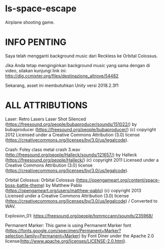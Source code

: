 # ls-space-escape
Airplane shooting game.

# INFO PENTING

Saya telah mengganti background music dari Reckless ke Orbital Colossus.

Jika Anda tetap menginginkan background music yang sama dengan di video, silakan kunjungi link ini:
http://dig.ccmixter.org/files/destinazione_altrove/54482

Sekarang, asset ini membutuhkan Unity versi 2018.2.3f1

# ALL ATTRIBUTIONS

Laser:
Retro Lasers Laser Shot Silenced (https://freesound.org/people/bubaproducer/sounds/151022/) by bubaproducer (https://freesound.org/people/bubaproducer/) (c) copyright 2012 Licensed under a Creative Commons Attribution (3.0) license (https://creativecommons.org/licenses/by/3.0/us/legalcode). 

Crash:
Foley class metal crash 3.wav (http://freesound.org/people/Halleck/sounds/121657/) by Halleck (https://freesound.org/people/Halleck/) (c) copyright 2011 Licensed under a Creative Commons Attribution (3.0) license (https://creativecommons.org/licenses/by/3.0/us/legalcode).

Orbital Colossus:
Orbital Colossus (https://opengameart.org/content/space-boss-battle-theme) by Matthew Pablo (https://opengameart.org/users/matthew-pablo) (c) copyright 2013 Licensed under a Creative Commons Attribution (3.0) license (https://creativecommons.org/licenses/by/3.0/us/legalcode) / Converted to WAV. 

Explosion_01:
https://freesound.org/people/tommccann/sounds/235968/

Permanent Marker:
This game is using Permanent Marker font (https://fonts.google.com/specimen/Permanent+Marker?selection.family=Permanent+Marker) by Font Diner under the Apache 2.0 license(http://www.apache.org/licenses/LICENSE-2.0.html). 
